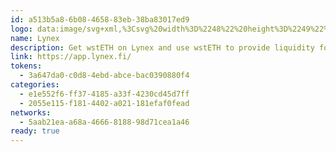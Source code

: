 ```yaml
---
id: a513b5a8-6b08-4658-83eb-38ba83017ed9
logo: data:image/svg+xml,%3Csvg%20width%3D%2248%22%20height%3D%2249%22%20viewBox%3D%220%200%2048%2049%22%20fill%3D%22none%22%20xmlns%3D%22http%3A%2F%2Fwww.w3.org%2F2000%2Fsvg%22%3E%0A%3Cpath%20d%3D%22M24%2048.3524C37.2548%2048.3524%2048%2037.6068%2048%2024.3513C48%2011.0959%2037.2548%200.35022%2024%200.35022C10.7452%200.35022%200%2011.0959%200%2024.3513C0%2037.6068%2010.7452%2048.3524%2024%2048.3524Z%22%20fill%3D%22%23141414%22%2F%3E%0A%3Cpath%20d%3D%22M22.1196%2019.6337L15.8398%2023.7433C15.655%2023.8649%2015.655%2024.1344%2015.8398%2024.2559L22.1764%2028.4026C22.4999%2028.614%2022.6935%2028.9716%2022.6935%2029.3556V35.868C22.6935%2036.1305%2022.395%2036.2854%2022.1782%2036.134L10.962%2028.3761C10.6724%2028.1753%2010.5%2027.8477%2010.5%2027.4989V20.5003C10.5%2020.1498%2010.6724%2019.8221%2010.962%2019.6231L22.1764%2011.8653C22.3932%2011.7156%2022.6918%2011.8688%2022.6918%2012.1313V18.5767C22.6918%2019.0031%2022.4768%2019.3994%2022.1178%2019.6337H22.1196Z%22%20fill%3D%22%23FAF0F0%22%2F%3E%0A%3Cpath%20d%3D%22M37.4999%2020.5011V27.4997C37.4999%2027.8502%2037.3276%2028.1779%2037.0379%2028.3769L25.8217%2036.1347C25.6049%2036.2845%2025.3064%2036.1312%2025.3064%2035.8687V29.3563C25.3064%2028.9723%2025.5001%2028.6147%2025.8235%2028.4034L32.1602%2024.2567C32.3449%2024.1352%2032.3449%2023.8657%2032.1602%2023.7441L25.8803%2019.6344C25.5214%2019.4002%2025.3064%2019.002%2025.3064%2018.5775V12.132C25.3064%2011.8696%2025.6049%2011.7146%2025.8217%2011.8661L37.0379%2019.6239C37.3276%2019.8247%2037.4999%2020.1523%2037.4999%2020.5011Z%22%20fill%3D%22%23FAF0F0%22%2F%3E%0A%3C%2Fsvg%3E%0A
name: Lynex
description: Get wstETH on Lynex and use wstETH to provide liquidity for rewards.
link: https://app.lynex.fi/
tokens:
  - 3a647da0-c0d8-4ebd-abce-bac0390880f4
categories:
  - e1e552f6-ff37-4185-a33f-4230cd45d7ff
  - 2055e115-f181-4402-a021-181efaf0fead
networks:
  - 5aab21ea-a68a-4666-8188-98d71cea1a46
ready: true
---
```


